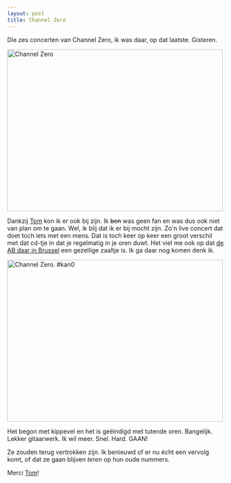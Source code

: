 ```yaml
---
layout: post
title: Channel Zero
---
```

Die zes concerten van Channel Zero, ik was daar, op dat laatste. Gisteren.

<a href="http://www.flickr.com/photos/atog/4322935217/" title="Channel Zero by atog, on Flickr"><img src="http://farm5.static.flickr.com/4054/4322935217_17c452ff6a.jpg" width="500" height="375" alt="Channel Zero" /></a>

Dankzij [Tom](http://tomklaasen.net) kon ik er ook bij zijn. Ik <del>ben</del> was geen fan en was dus ook niet van plan om te gaan. Wel, ik blij dat ik er bij mocht zijn. Zo'n live concert dat doet toch iets met een mens. Dat is toch keer op keer een groot verschil met dat cd-tje in dat je regelmatig in je oren duwt. Het viel me ook op dat [de AB daar in Brussel](http://www.abconcerts.be/nl/) een gezellige zaaltje is. Ik ga daar nog komen denk ik.

<a href="http://www.flickr.com/photos/atog/4320087108/" title="Channel Zero. #kan0 by atog, on Flickr"><img src="http://farm5.static.flickr.com/4040/4320087108_a81c465488.jpg" width="500" height="375" alt="Channel Zero. #kan0" /></a>

Het begon met kippevel en het is geëindigd met tutende oren. Bangelijk. Lekker gitaarwerk. Ik wil meer. Snel. Hard. GAAN!

Ze zouden terug vertrokken zijn. Ik benieuwd of er nu écht een vervolg komt, of dat ze gaan blijven _teren_ op hun oude nummers.

Merci [Tom](http://twitter.com/10to1)!